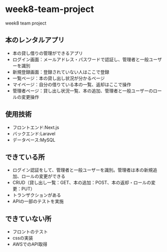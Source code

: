 # week8-team-project
week8 team project
## 本のレンタルアプリ
- 本の貸し借りの管理ができるアプリ
- ログイン画面：メールアドレス・パスワードで認証し、管理者と一般ユーザーを識別
- 新規登録画面：登録されていない人はここで登録
- 一覧ページ：本の貸し出し状況が分かるページ
- マイページ：自分の借りている本の一覧、返却はここで操作
- 管理者ページ：貸し出し状況一覧、本の追加、管理者と一般ユーザーのロールの変更操作

## 使用技術
- フロントエンド:Next.js
- バックエンド:Laravel
- データベース:MySQL

## できている所
- ログイン認証をして、管理者と一般ユーザーを識別。管理者は本の新規追加、ロールの変更ができる
- CRUD（貸し出し一覧：GET、本の追加：POST、本の返却・ロールの変更：PUT）
- トランザクションがある
- APIの一部のテストを実施
## できていない所
- フロントのテスト
- cssの実装
- AWSでのAPI取得
